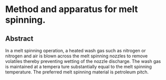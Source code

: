# Method and apparatus for melt spinning.

## Abstract
In a melt spinning operation, a heated wash gas such as nitrogen or nitrogen and air is blown across the melt spinning nozzles to remove volatiles thereby preventing wetting of the nozzle discharge. The wash gas is maintained at a tempera ture substantially equal to the melt spinning temperature. The preferred melt spinning material is petroleum pitch.